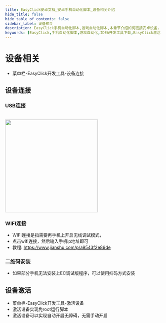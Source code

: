 ```yaml
---
title: EasyClick安卓文档_安卓手机自动化脚本_设备相关介绍
hide_title: false
hide_table_of_contents: false
sidebar_label: 设备相关
description: EasyClick手机自动化脚本,游戏自动化脚本,本章节介绍如何链接安卓设备，如何安装EasyClick的apk，如何激活安卓设备
keywords: [EasyClick,手机自动化脚本,游戏自动化,IDEA开发工具下载,EasyClick激活设备,IDEA下载,安卓免root,安卓无障碍点击]
---
```



# 设备相关

- 菜单栏-EasyClick开发工具-设备连接

## 设备连接
### USB连接
<br/>
<img src='/androidimg/getstart-5.jpg' width='300' />

### WIFI连接
- WIFI连接是指需要再手机上开启无线调试模式，
- 点击wifi连接，然后输入手机ip地址即可
- 教程: https://www.jianshu.com/p/a9543f2e89de
### 二维码安装

- 如果部分手机无法安装上EC调试版程序，可以使用扫码方式安装

## 设备激活
- 菜单栏-EasyClick开发工具-激活设备
- 激活设备实现免root运行脚本
- 激活设备可以实现自动开启无障碍，无需手动开启



